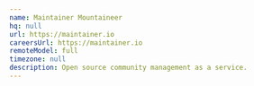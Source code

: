 ```yaml
---
name: Maintainer Mountaineer
hq: null
url: https://maintainer.io
careersUrl: https://maintainer.io
remoteModel: full
timezone: null
description: Open source community management as a service.
---
```

